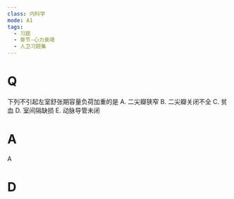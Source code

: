 ```yaml
---
class: 内科学
mode: A1
tags:
  - 习题
  - 章节-心力衰竭
  - 人卫习题集
---
```


# Q
下列不引起左室舒张期容量负荷加重的是
A. 二尖瓣狭窄 
B. 二尖瓣关闭不全
C. 贫血 
D. 室间隔缺损
E. 动脉导管未闭

# A
A

# D
